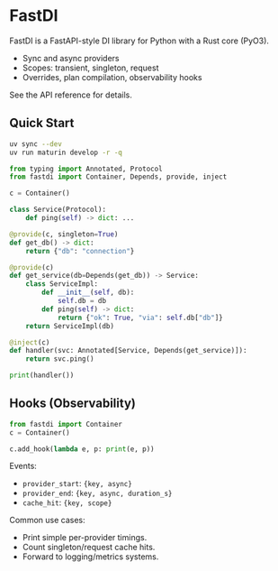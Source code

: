 # FastDI

FastDI is a FastAPI-style DI library for Python with a Rust core (PyO3).

- Sync and async providers
- Scopes: transient, singleton, request
- Overrides, plan compilation, observability hooks

See the API reference for details.

## Quick Start

```bash
uv sync --dev
uv run maturin develop -r -q

```

```python
from typing import Annotated, Protocol
from fastdi import Container, Depends, provide, inject

c = Container()

class Service(Protocol):
    def ping(self) -> dict: ...

@provide(c, singleton=True)
def get_db() -> dict:
    return {"db": "connection"}

@provide(c)
def get_service(db=Depends(get_db)) -> Service:
    class ServiceImpl:
        def __init__(self, db):
            self.db = db
        def ping(self) -> dict:
            return {"ok": True, "via": self.db["db"]}
    return ServiceImpl(db)

@inject(c)
def handler(svc: Annotated[Service, Depends(get_service)]):
    return svc.ping()

print(handler())
```

## Hooks (Observability)

```python
from fastdi import Container
c = Container()

c.add_hook(lambda e, p: print(e, p))
```

Events:
- `provider_start`: `{key, async}`
- `provider_end`: `{key, async, duration_s}`
- `cache_hit`: `{key, scope}`

Common use cases:
- Print simple per-provider timings.
- Count singleton/request cache hits.
- Forward to logging/metrics systems.
